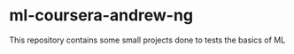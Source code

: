 # ml-coursera-andrew-ng
This repository contains some small projects done to tests the basics of ML
